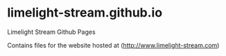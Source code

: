 limelight-stream.github.io
==========================

Limelight Stream Github Pages

Contains files for the website hosted at (http://www.limelight-stream.com)
